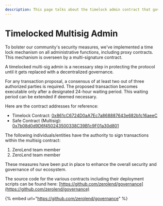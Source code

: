 ```yaml
---
description: This page talks about the timelock admin contract that governs ZeroLend
---
```


# Timelocked Multisig Admin

To bolster our community's security measures, we've implemented a time lock mechanism on all administrative functions, including proxy contracts. This mechanism is overseen by a multi-signature contract.

A timelocked multi-sig admin is a necessary step in protecting the protocol until it gets replaced with a decentralized governance.

For any transaction proposal, a consensus of at least two out of three authorized parties is required. The proposed transaction becomes executable only after a designated 24-hour waiting period. This waiting period can be extended if deemed necessary.

Here are the contract addresses for reference:

* Timelock Contract: [0x861cC6724D0aA7Ec7a868887643e682b1c16aeeC](https://explorer.zksync.io/address/0x861cC6724D0aA7Ec7a868887643e682b1c16aeeC)
* Safe Contract (Multisig): [0x7b08d0d9D6f450243500338C39B1c9F01a30d801](https://explorer.zksync.io/address/0x7b08d0d9D6f450243500338C39B1c9F01a30d801)

The following individuals/entities have the authority to sign transactions within the multisig contract:

1. ZeroLend team member
2. ZeroLend team member

These measures have been put in place to enhance the overall security and governance of our ecosystem.

The source code for the various contracts including their deployment scripts can be found here: [https://github.com/zerolend/governance](https://github.com/zerolend/governance)

{% embed url="https://github.com/zerolend/governance" %}
